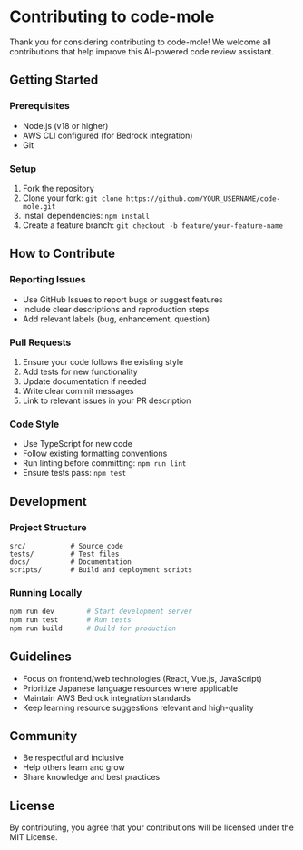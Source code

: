 # Contributing to code-mole

Thank you for considering contributing to code-mole! We welcome all contributions that help improve this AI-powered code review assistant.

## Getting Started

### Prerequisites
- Node.js (v18 or higher)
- AWS CLI configured (for Bedrock integration)
- Git

### Setup
1. Fork the repository
2. Clone your fork: `git clone https://github.com/YOUR_USERNAME/code-mole.git`
3. Install dependencies: `npm install`
4. Create a feature branch: `git checkout -b feature/your-feature-name`

## How to Contribute

### Reporting Issues
- Use GitHub Issues to report bugs or suggest features
- Include clear descriptions and reproduction steps
- Add relevant labels (bug, enhancement, question)

### Pull Requests
1. Ensure your code follows the existing style
2. Add tests for new functionality
3. Update documentation if needed
4. Write clear commit messages
5. Link to relevant issues in your PR description

### Code Style
- Use TypeScript for new code
- Follow existing formatting conventions
- Run linting before committing: `npm run lint`
- Ensure tests pass: `npm test`

## Development

### Project Structure
```
src/           # Source code
tests/         # Test files
docs/          # Documentation
scripts/       # Build and deployment scripts
```

### Running Locally
```bash
npm run dev        # Start development server
npm run test       # Run tests
npm run build      # Build for production
```

## Guidelines

- Focus on frontend/web technologies (React, Vue.js, JavaScript)
- Prioritize Japanese language resources where applicable
- Maintain AWS Bedrock integration standards
- Keep learning resource suggestions relevant and high-quality

## Community

- Be respectful and inclusive
- Help others learn and grow
- Share knowledge and best practices

## License

By contributing, you agree that your contributions will be licensed under the MIT License.